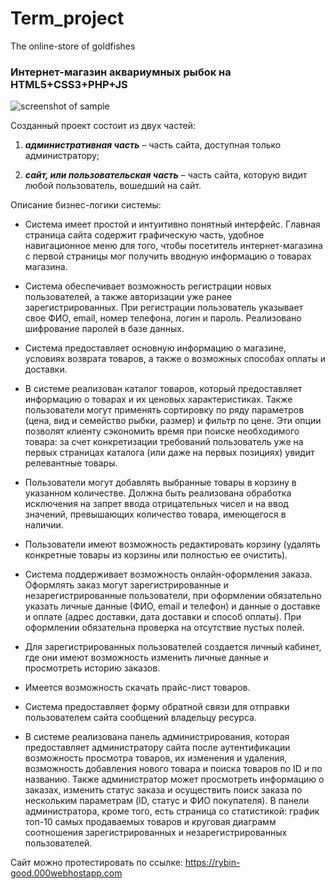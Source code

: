 # Term_project
The online-store of goldfishes 
### Интернет-магазин аквариумных рыбок на HTML5+CSS3+PHP+JS
![screenshot of sample](https://rybin-good.000webhostapp.com/images/logo.png)

Созданный проект состоит из двух частей:

1. ***административная часть*** – часть сайта, доступная только администратору;

2. ***сайт, или пользовательская часть*** – часть сайта, которую видит любой пользователь, вошедший на сайт.

Описание бизнес-логики системы:

*	Система имеет простой и интуитивно понятный интерфейс. Главная страница сайта содержит графическую часть, удобное навигационное меню для того, чтобы посетитель интернет-магазина с первой страницы мог получить вводную информацию о товарах магазина.

*	Система обеспечивает возможность регистрации новых пользователей, а также авторизации уже ранее зарегистрированных. При регистрации пользователь указывает свое ФИО, email, номер телефона, логин и пароль. Реализовано шифрование паролей в базе данных.

*	Система предоставляет основную информацию о магазине, условиях возврата товаров, а также о возможных способах оплаты и доставки.

*	В системе реализован каталог товаров, который предоставляет информацию о товарах и их ценовых характеристиках. Также пользователи могут применять сортировку по ряду параметров (цена, вид и семейство рыбки, размер) и фильтр по цене. Эти опции позволят клиенту сэкономить время при поиске необходимого товара: за счет конкретизации требований пользователь уже на первых страницах каталога (или даже на первых позициях) увидит релевантные товары. 

*	Пользователи могут добавлять выбранные товары в корзину в указанном количестве. Должна быть реализована обработка исключения на запрет ввода отрицательных чисел и на ввод значений, превышающих количество товара, имеющегося в наличии.

*	Пользователи имеют возможность редактировать корзину (удалять конкретные товары из корзины или полностью ее очистить).

*	Система поддерживает возможность онлайн-оформления заказа. Оформлять заказ могут зарегистрированные и незарегистрированные пользователи, при оформлении обязательно указать личные данные (ФИО, email и телефон) и данные о доставке и оплате (адрес доставки, дата доставки и способ оплаты). При оформлении обязательна проверка на отсутствие пустых полей.

*	Для зарегистрированных пользователей создается личный кабинет, где они имеют возможность изменить личные данные и просмотреть историю заказов.

*	Имеется возможность скачать прайс-лист товаров.

*	Система предоставляет форму обратной связи для отправки пользователем сайта сообщений владельцу ресурса.

*	В системе реализована панель администрирования, которая предоставляет администратору сайта после аутентификации возможность просмотра товаров, их изменения и удаления, возможность добавления нового товара и поиска товаров по ID и по названию. Также администратор может просмотреть информацию о заказах, изменить статус заказа и осуществить поиск заказа по нескольким параметрам (ID, статус и ФИО покупателя). В панели администратора, кроме того, есть страница со статистикой: график топ-10 самых продаваемых товаров и круговая диаграмм соотношения зарегистрированных и незарегистрированных пользователей.

Сайт можно протестировать по ссылке: <https://rybin-good.000webhostapp.com>
